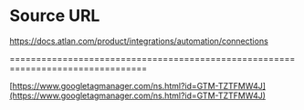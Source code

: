 # Source URL
https://docs.atlan.com/product/integrations/automation/connections

================================================================================

<!--
canonical: https://docs.atlan.com/product/integrations/automation/connections
link-alternate: https://docs.atlan.com/product/integrations/automation/connections
meta-description: Integrate Atlan with Connections to create webhooks and automate notifications.
meta-docsearch:docusaurus_tag: docs-default-current
meta-docsearch:language: en
meta-docsearch:version: current
meta-docusaurus_locale: en
meta-docusaurus_tag: docs-default-current
meta-docusaurus_version: current
meta-generator: Docusaurus v3.8.1
meta-og-description: Integrate Atlan with Connections to create webhooks and automate notifications.
meta-og-locale: en
meta-og-title: Connections Integration | Atlan Documentation
meta-og-url: https://docs.atlan.com/product/integrations/automation/connections
meta-twitter:card: summary_large_image
meta-viewport: width=device-width,initial-scale=1
title: Connections Integration | Atlan Documentation
-->

[https://www.googletagmanager.com/ns.html?id=GTM-TZTFMW4J](https://www.googletagmanager.com/ns.html?id=GTM-TZTFMW4J)

